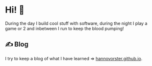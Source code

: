 # Hi! 👋

During the day I build cool stuff with software, during the night I play a game or 2 and inbetween I run to keep the blood pumping!

## ✍️ Blog

I try to keep a blog of what I have learned => [hannovorster.github.io](http://hannovorster.github.io/).


